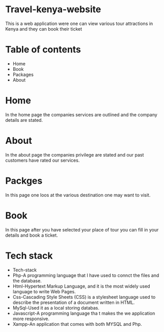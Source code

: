 # Travel-kenya-website
This is a web application were one can view various tour attractions in Kenya and they can book their ticket 

# Table of contents
* Home
* Book
* Packages
* About 

# Home
In the home page the companies services are outlined and the company details are stated.

# About 
In the about page the companies privilege are stated and our past customers have rated our services.

# Packges
In this page one loos at the various destination one may want to visit.

# Book
In this page after you have selected your place of tour you can fill in your details and book a ticket.


# Tech stack
 * Tech-stack
  * Php-A programming language that I have used to connct the files and the database.
  * Html-Hypertext Markup Language, and it is the most widely used language to write Web Pages.
  * Css-Cascading Style Sheets (CSS) is a stylesheet language used to describe the presentation of a document written in HTML.
  * MySql-Used it as a local storing databas.
  * Javascript-A programming language tha t makes the we application more responsive.
  * Xampp-An application that comes with both MYSQL and Php.



